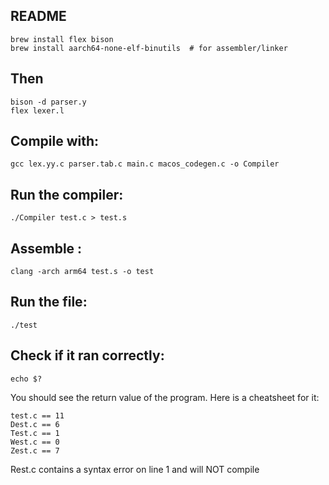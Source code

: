 ## README

```
brew install flex bison
brew install aarch64-none-elf-binutils  # for assembler/linker
```
## Then

```
bison -d parser.y
flex lexer.l
```

## Compile with:

```
gcc lex.yy.c parser.tab.c main.c macos_codegen.c -o Compiler
```
 
## Run the compiler:

`./Compiler test.c > test.s`

## Assemble :
`clang -arch arm64 test.s -o test`

## Run the file:
`./test`

## Check if it ran correctly:
`echo $?`

You should see the return value of the program. 
Here is a cheatsheet for it:
```
test.c == 11
Dest.c == 6 
Test.c == 1
West.c == 0
Zest.c == 7
```
Rest.c contains a syntax error on line 1 and will NOT compile

